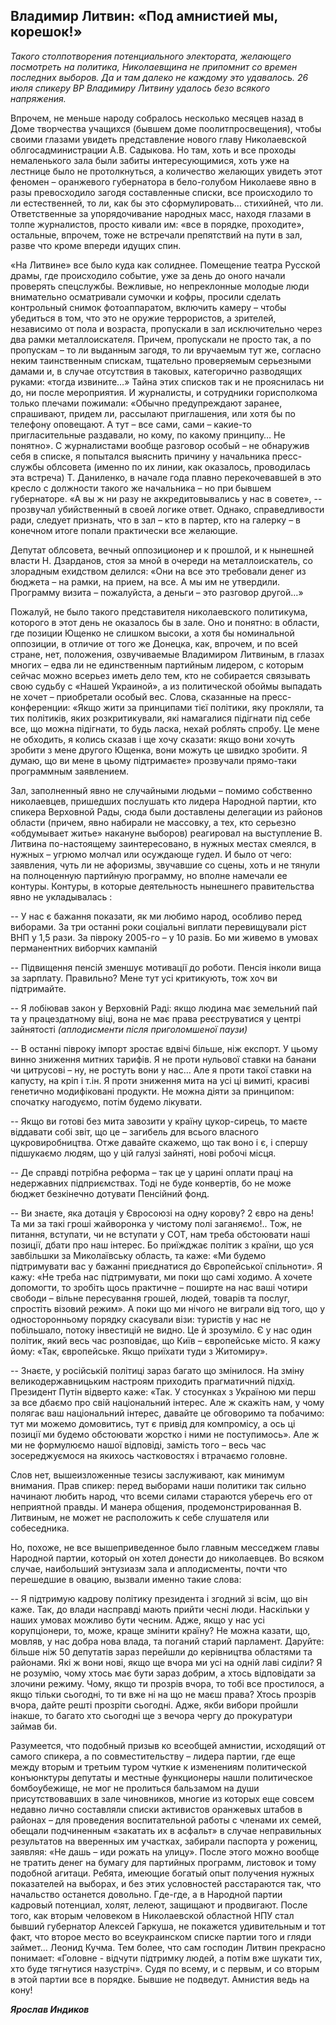 ## **Владимир Литвин: «Под амнистией мы, корешок!»**

*Такого столпотворения потенциального электората, желающего посмотреть на политика, Николаевщина не припомнит со времен последних выборов. Да и там далеко не каждому это удавалось. 26 июля спикеру ВР Владимиру Литвину удалось безо всякого напряжения.*

Впрочем, не меньше народу собралось несколько месяцев назад в Доме творчества учащихся (бывшем доме поолитпросвещения), чтобы своими глазами увидеть представление нового главу Николаевской облгосадминистрации А.В. Садыкова. Но там, хоть и все проходы немаленького зала были забиты интересующимися, хоть уже на лестнице было не протолкнуться, а количество желающих увидеть этот феномен – оранжевого губернатора в бело-голубом Николаеве явно в разы превосходило загодя составленные списки, все происходило то ли естественней, то ли, как бы это сформулировать… стихийней, что ли. Ответственные за упорядочивание народных масс, находя глазами в толпе журналистов, просто кивали им: «все в порядке, проходите», остальные, впрочем, тоже не встречали препятствий на пути в зал, разве что кроме впереди идущих спин.

«На Литвине» все было куда как солиднее. Помещение театра Русской драмы, где происходило событие, уже за день до оного начали проверять спецслужбы. Вежливые, но непреклонные молодые люди внимательно осматривали сумочки и кофры, просили сделать контрольный снимок фотоаппаратом, включить камеру – чтобы убедиться в том, что это не оружие террористов, а зрителей, независимо от пола и возраста, пропускали в зал исключительно через два рамки металлоискателя. Причем, пропускали не просто так, а по пропускам – то ли выданным загодя, то ли вручаемым тут же, согласно неким таинственным спискам, тщательно проверяемым серьезными дамами и, в случае отсутствия в таковых, категорично разводящих руками: «тогда извините…» Тайна этих списков так и не прояснилась ни до, ни после мероприятия. И журналисты, и сотрудники горисполкома только плечами пожимали: «Обычно предупреждают заранее, спрашивают, придем ли, рассылают приглашения, или хотя бы по телефону оповещают. А тут – все сами, сами – какие-то пригласительные раздавали, но кому, по какому принципу… Не понятно». С журналистами вообще разговор особый – не обнаружив себя в списке, я попытался выяснить причину у начальника пресс-службы облсовета (именно по их линии, как оказалось, проводилась эта встреча) Т. Даниленко, в начале года плавно перекочевавшей в это кресло с должности такого же начальника – но при бывшем губернаторе. «А вы ж ни разу не аккредитовывались у нас в совете», -- прозвучал убийственный в своей логике ответ. Однако, справедливости ради, следует признать, что в зал – кто в партер, кто на галерку – в конечном итоге попали практически все желающие. 

Депутат облсовета, вечный оппозиционер и к прошлой, и к нынешней власти Н. Дзарданов, стоя за мной в очереди на металлоискатель, co злорадным ехидством делился: «Они на все это требовали денег из бюджета – на рамки, на прием, на все. А мы им не утвердили. Программу визита – пожалуйста, а деньги – это разговор другой…»

Пожалуй, не было такого представителя николаевского политикума, которого в этот день не оказалось бы в зале. Оно и понятно: в области, где позиции Ющенко не слишком высоки, а хотя бы номинальной оппозиции, в отличие от того же Донецка, как, впрочем, и по всей стране, нет, положения, озвучиваемые Владимиром Литвиным, в глазах многих – едва ли не единственным партийным лидером, с которым сейчас можно всерьез иметь дело тем, кто не собирается связывать свою судьбу с «Нашей Украиной», а из политической обоймы выпадать не хочет – приобретали особый вес. Слова, сказанные на пресс-конференции: «Якщо жити за принципами тієї політики, яку прокляли, та тих політиків, яких розкритикували, які намагалися підігнати під себе все, що можна підігнати, то будь ласка, нехай роблять спробу. Це мене не обходить, я колись сказав і ще хочу сказати: якщо вони хочуть зробити з мене другого Ющенка, вони можуть це швидко зробити. Я думаю, що ви мене в цьому підтримаєте» прозвучали прямо-таки программным заявлением.

Зал, заполненный явно не случайными людьми – помимо собственно николаевцев, пришедших послушать кто лидера Народной партии, кто спикера Верховной Рады, сюда были доставлены делегации из районов области (причем, явно набирали не массовку, а тех, кто серьезно «обдумывает житье» накануне выборов) реагировал на выступление В. Литвина по-настоящему заинтересовано, в нужных местах смеялся, в нужных – угрюмо молчал или осуждающе гудел. И было от чего: заявления, чуть ли не афоризмы, звучавшие со сцены, хоть и не тянули на полноценную партийную программу, но вполне намечали ее контуры. Контуры, в которые деятельность нынешнего правительства явно не укладывалась :

-- У нас є бажання показати, як ми любимо народ, особливо перед виборами. За три останні роки соціальні виплати перевищували ріст ВНП у 1,5 рази. За півроку 2005-го – у 10 разів. Бо ми живемо в умовах перманентних виборчих кампаній

-- Підвищення пенсій зменшує мотивації до роботи. Пенсія інколи вища за зарплату. Правильно? Мене тут усі критикують, тож хоч ви підтримайте.

-- Я лобіював закон у Верховній Раді: якщо людина має земельний пай та у працездатному віці, вона не має права реєструватися у центрі зайнятості *(аплодисменти після приголомшеної паузи)*

-- В останні півроку імпорт зростає вдвічі більше, ніж експорт. У цьому винно зниження митних тарифів. Я не проти нульової ставки на банани чи цитрусові – ну, не ростуть вони у нас… Але я проти такої ставки на капусту, на кріп і т.ін. Я проти зниження мита на усі ці вимиті, красиві генетично модифіковані продукти. Не можна діяти за принципом: спочатку нагодуємо, потім будемо лікувати.

-- Якщо ви готові без мита завозити у країну цукор-сирець, то маєте віддавати собі звіт, що це – загибель для всього власного цукровиробництва. Отже давайте скажемо, що так воно і є, і спершу підшукаємо людям, що у цій галузі зайняті, нові робочі місця.

-- Де справді потрібна реформа – так це у царині оплати праці на недержавних підприємствах. Тоді не буде конвертів, бо не може бюджет безкінечно дотувати Пенсійний фонд. 

-- Ви знаєте, яка дотація у Євросоюзі на одну корову? 2 євро на день! Та ми за такі гроші жайворонка у чистому полі заганяємо!.. Тож, не питання, вступати, чи не вступати у СОТ, нам треба обстоювати наші позиції, дбати про наш інтерес. Бо приїжджає політик з країни, що уся завбільшки за Миколаївську область, та каже: «Ми будемо підтримувати вас у бажанні приєднатися до Європейської спільноти». Я кажу: «Не треба нас підтримувати, ми поки що самі ходимо. А хочете допомогти, то зробіть щось практичне – поширте на нас ваші чотири свободи – вільне пересування грошей, людей, товарів та послуг, спростіть візовий режим». А поки що ми нічого не виграли від того, що у односторонньому порядку скасували візи: туристів у нас не побільшало, потоку інвестицій не видно. Це й зрозуміло. Є у нас один політик, який весь час розповідає, що Київ – європейське місто. Я кажу йому: «Так, європейське. Якщо приїхати туди з Житомиру».

-- Знаєте, у російській політиці зараз багато що змінилося. На зміну великодержавницьким настроям приходить прагматичний підхід. Президент Путін відверто каже: «Так. У стосунках з Україною ми перш за все дбаємо про свій національний інтерес. Але ж скажіть нам, у чому полягає ваш національний інтерес, давайте це обговоримо та побачимо: тут ми можемо домовитись, тут є привід для компромісу, а ось ці позиції ми будемо обстоювати жорстко і ними не поступимось». Але ж ми не формулюємо нашої відповіді, замість того – весь час зосереджуємося на якихось частковостях і втрачаємо головне.

Слов нет, вышеизложенные тезисы заслуживают, как минимум внимания. Прав спикер: перед выборами наши политики так сильно начинают любить народ, что всеми силами стараются уберечь его от неприятной правды. И манера общения, продемонстрированная В. Литвиным, не может не расположить к себе слушателя или собеседника.

Но, похоже, не все вышеприведенное было главным месседжем главы Народной партии, который он хотел донести до николаевцев. Во всяком случае, наибольший энтузиазм зала и аплодисменты, почти что перешедшие в овацию, вызвали именно такие слова:

-- Я підтримую кадрову політику президента і згодний зі всім, що він каже. Так, до влади насправді мають прийти чесні люди. Наскільки у наших умовах можливо бути чесним. Адже, якщо у нас усі корупціонери, то, може, краще змінити країну? Не можна казати, що, мовляв, у нас добра нова влада, та поганий старий парламент. Даруйте: більше ніж 50 депутатів зараз перейшли до керівництва областями та районами. Які ж вони нові, якщо ще вчора ми усі на одній лаві сиділи? Я не розумію, чому хтось має бути зараз добрим, а хтось відповідати за злочини режиму. Чому, якщо ти прозрів вчора, то тобі все простилося, а якщо тільки сьогодні, то ти вже ні на що не маєш права? Хтось прозрів вчора, дайте решті прозріти сьогодні. Адже, якби вибори пройшли інакше, то багато хто сьогодні ще з вечора чергу до прокуратури займав би.

Разумеется, что подобный призыв ко всеобщей амнистии, исходящий от самого спикера, а по совместительству – лидера партии, где еще между вторым и третьим туром чуткие к изменениям политической конъюнктуры депутаты и местные функционеры нашли политическое бомбоубежище, не мог не пролиться бальзамом на души присутствовавших в зале чиновников, многие из которых еще совсем недавно лично составляли списки активистов оранжевых штабов в районах – для проведения воспитательной работы с членами их семей, обещали подчиненным «закатать их в асфальт» в случае неправильных результатов на вверенных им участках, забирали паспорта у рожениц, заявляя: «Не дашь – иди рожать на улицу». После этого можно вообще не тратить денег на бумагу для партийных программ, листовок и тому подобной агитаци. Ребята, имеющие богатый опыт получения нужных показателей на выборах, и без этих условностей расстараются так, что начальство останется довольно. Где-где, а в Народной партии кадровый потенциал, холят, лелеют, защищают и продвигают. После того, как вторым человеком в Николаевской областной НПУ стал бывший губернатор Алексей Гаркуша, не покажется удивительным и тот факт, что второе место во всеукраинском списке партии того и гляди займет… Леонид Кучма.  Тем более, что сам господин Литвин прекрасно понимает: «Головне - відчути підтримку людей, а потім вже шукати тих, хто буде тягнутися назустріч». Судя по всему, и с первым, и со вторым в этой партии все в порядке. Бывшие не подведут. Амнистия ведь на кону!

***Ярослав Индиков***